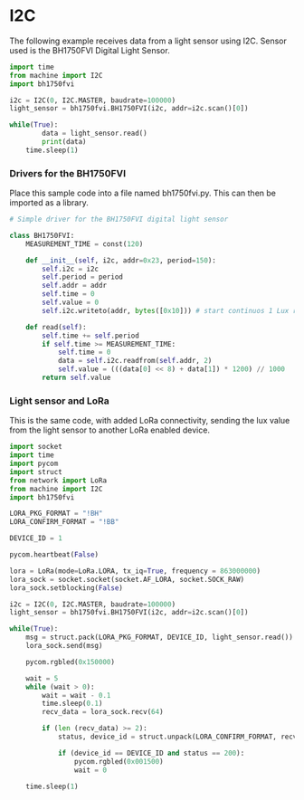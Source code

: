 # I2C

The following example receives data from a light sensor using I2C. Sensor used is the BH1750FVI Digital Light Sensor.

```python
import time
from machine import I2C
import bh1750fvi

i2c = I2C(0, I2C.MASTER, baudrate=100000)
light_sensor = bh1750fvi.BH1750FVI(i2c, addr=i2c.scan()[0])

while(True):
        data = light_sensor.read()
        print(data)
    time.sleep(1)
```

### Drivers for the BH1750FVI

Place this sample code into a file named bh1750fvi.py. This can then be imported as a library.

```python
# Simple driver for the BH1750FVI digital light sensor

class BH1750FVI:
    MEASUREMENT_TIME = const(120)

    def __init__(self, i2c, addr=0x23, period=150):
        self.i2c = i2c
        self.period = period
        self.addr = addr
        self.time = 0
        self.value = 0
        self.i2c.writeto(addr, bytes([0x10])) # start continuos 1 Lux readings every 120ms

    def read(self):
        self.time += self.period
        if self.time >= MEASUREMENT_TIME:
            self.time = 0
            data = self.i2c.readfrom(self.addr, 2)
            self.value = (((data[0] << 8) + data[1]) * 1200) // 1000
        return self.value
```

### Light sensor and LoRa

This is the same code, with added LoRa connectivity, sending the lux value from the light sensor to another LoRa enabled device.

```python
import socket
import time
import pycom
import struct
from network import LoRa
from machine import I2C
import bh1750fvi

LORA_PKG_FORMAT = "!BH"
LORA_CONFIRM_FORMAT = "!BB"

DEVICE_ID = 1

pycom.heartbeat(False)

lora = LoRa(mode=LoRa.LORA, tx_iq=True, frequency = 863000000)
lora_sock = socket.socket(socket.AF_LORA, socket.SOCK_RAW)
lora_sock.setblocking(False)

i2c = I2C(0, I2C.MASTER, baudrate=100000)
light_sensor = bh1750fvi.BH1750FVI(i2c, addr=i2c.scan()[0])

while(True):
    msg = struct.pack(LORA_PKG_FORMAT, DEVICE_ID, light_sensor.read())
    lora_sock.send(msg)

    pycom.rgbled(0x150000)

    wait = 5
    while (wait > 0):
        wait = wait - 0.1
        time.sleep(0.1)
        recv_data = lora_sock.recv(64)

        if (len (recv_data) >= 2):
            status, device_id = struct.unpack(LORA_CONFIRM_FORMAT, recv_data)

            if (device_id == DEVICE_ID and status == 200):
                pycom.rgbled(0x001500)
                wait = 0

    time.sleep(1)
```
